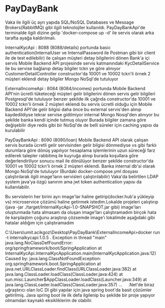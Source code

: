 # PayDayBank

Vaka ile ilgili üç ayrı yapıda SQL/NoSQL Databases ve Message Brokers(RabbitMQ) gibi ilgili teknolojiler kullanıldı.
PayDayBankApi'de terminalde ilgili dizine gelip 'docker-compose up -d' ile servis olarak arka tarafta ayağa kaldırılmalı.

InternalKycApi : 8088 (8088/details) portunda basic authentication(InternalUser ve InternalPassword ile Postman gibi bir client ile de test edilebilir) ile çalışan müşteri detay bilgilerini dönen Bank'a içi servis Mobile Backend API projesinde servis katmanındaki KycDetailService ile bu servise bağlanıp detay bilgiler tckn ye göre alınıyor CustomerDetailController constructor'da 10001 ve 10002 tckn'li örnek 2 müşteri eklendi detay bilgiler Mongo NoSql'de tutuluyor

ExternalIncomeApi : 8084 (8084/incomes) portunda Mobile Backend API'nin ücretli tüketeceği müşteri gelir bilgilerini dönen servis gelir bilgileri Postgresql'de tutuluyor benzer şekilde ilk çağrıda constructor'da 10001 ve 10002 tckn'li örnek 2 müşteri eklendi bu servis ücretli olduğu için Mobile Backend API'de gelir bilgisi daha önce bu external servis'den alınıp kaydedildiyse tekrar servise gidilmiyor internal Mongo Nosql'den alınıyor bu şekilde banka kendi içinde tutmuş oluyor Burada bilgiler zamana göre değişebilir diye redis gibi bir NoSql'de de belli süreler için caching yapısı da kurulabilir

PayDayBankApi : 8090 (8090/loan) Mobile Backend API olarak çalışan servis burada ücretli gelir servisinden gelir bilgisi dönmediyse vs gibi farklı durumlara göre dönüş yapılıyor hesaplama işlemlerinin uzun süreceği farz edilerek talepler rabbitmq ile kuyruğa alınıp burada koşullara göre değerlendiriliyor sonucu mail ile dönülüyor benzer şekilde constructor'da 10001 ve 10002 tckn'li örnek 2 müşteri eklendi. Banka internal db'si olarak Mongo NoSql'de tutuluyor (Burdaki docker-compose.yml dosyası çalıştırılarak ilgili image'ların servisleri çalıştırılabilir) Vaka'da belirtilen LDAP system java'ya özgü sanırım ama jwt token authentication yapısı da kullanılabilir.

Bu servislerin her birini ayrı image'lar haline getirip(docker.hub'a yükleyip vs) microservice çözümü haline getirmek istedim.Lokalde projeleri çalıştırıp (java -jar ./target/InternalKycApi-1.0-SNAPSHOT.jar gibi) image'ları oluşturmada hata almasam da oluşan image'ları çalıştıramadım birçok hata ile karşılaştım çoğunu araştırıp çözsemde image'ı lokalimde aşağıdaki gibi hatalar aldığım için çalıştıramadım

C:\Users\umit.acikgoz\Desktop\PayDayBank\ExternalIncomeApi>docker run -t internalkycapi:1.0.5 . Exception in thread "main" java.lang.NoClassDefFoundError: org/springframework/boot/SpringApplication at InternalKycApi.InternalKycApplication.main(InternalKycApplication.java:12) Caused by: java.lang.ClassNotFoundException: org.springframework.boot.SpringApplication at java.net.URLClassLoader.findClass(URLClassLoader.java:382) at java.lang.ClassLoader.loadClass(ClassLoader.java:424) at sun.misc.Launcher$AppClassLoader.loadClass(Launcher.java:349) at java.lang.ClassLoader.loadClass(ClassLoader.java:357) ...
   
   .Net'de biraz uğraştırıcı olan IoC DI gibi yapılar için java spring boot'da basit çözümler getirilmiş. Java spring boot ile ilk defa ilgilenip bu şekilde bir proje yapıyor olmamdan kaynaklı eksikliklerim de olabilir.  

